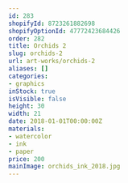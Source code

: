 ```yaml
---
id: 283
shopifyId: 8723261882698
shopifyOptionId: 47772423684426
order: 282
title: Orchids 2
slug: orchids-2
url: art-works/orchids-2
aliases: []
categories:
- graphics
inStock: true
isVisible: false
height: 30
width: 21
date: 2018-01-01T00:00:00Z
materials:
- watercolor
- ink
- paper
price: 200
mainImage: orchids_ink_2018.jpg
---
```

